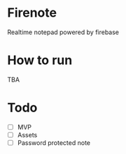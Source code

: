 # Firenote

Realtime notepad powered by firebase

# How to run
TBA

# Todo
- [ ] MVP
- [ ] Assets
- [ ] Password protected note
